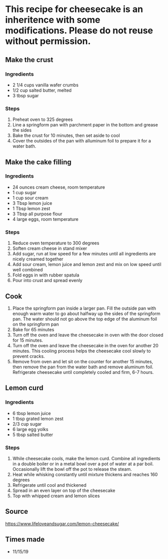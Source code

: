 # This recipe for cheesecake is an inheritence with some modifications.  Please do not reuse without permission.

## Make the crust
### Ingredients
* 2 1/4 cups vanilla wafer crumbs
* 1/2 cup salted butter, melted
* 3 tbsp sugar

### Steps
1. Preheat oven to 325 degrees
1. Line a springform pan with parchment paper in the bottom and grease the sides
1. Bake the crust for 10 minutes, then set aside to cool
1. Cover the outsides of the pan with alluminum foil to prepare it for a water bath.

## Make the cake filling
### Ingredients
* 24 ounces cream cheese, room temperature
* 1 cup sugar
* 1 cup sour cream
* 3 Tbsp lemon juice
* 1 Tbsp lemon zest
* 3 Tbsp all purpose flour
* 4 large eggs, room temperature

### Steps
1. Reduce oven temperature to 300 degrees
1. Soften cream cheese in stand mixer
1. Add sugar, run at low speed for a few minutes until all ingredients are nicely creamed together
1. Add sour cream, lemon juice and lemon zest and mix on low speed until well combined
1. Fold eggs in with rubber spatula
1. Pour into crust and spread evenly

## Cook
1. Place the springform pan inside a larger pan.  Fill the outside pan with enough warm water to go about halfway up the sides of the springform pan.  The water should not go above the top edge of the aluminum foil on the springform pan
1. Bake for 65 minutes
1. Turn off the oven and leave the cheesecake in oven with the door closed for 15 minutes.
1. Turn off the oven and leave the cheesecake in the oven for another 20 minutes.  This cooling process helps the cheesecake cool slowly to prevent cracks.
1. Remove from oven and let sit on the counter for another 15 minutes, then remove the pan from the water bath and remove aluminum foil.  Refrigerate cheesecake until completely cooled and firm, 6-7 hours.

## Lemon curd
### Ingredients
* 6 tbsp lemon juice
* 1 tbsp grated lemon zest
* 2/3 cup sugar
* 6 large egg yolks
* 5 tbsp salted butter

### Steps
1. While cheesecake cools, make the lemon curd.  Combine all ingredients in a double boiler or in a metal bowl over a pot of water at a par boil.  Occasionally lift the bowl off the pot to release the steam.
1. Heat while whisking constantly until mixture thickens and reaches 160 degrees
1. Refrigerate until cool and thickened
1. Spread in an even layer on top of the cheesecake
1. Top with whipped cream and lemon slices

## Source
https://www.lifeloveandsugar.com/lemon-cheesecake/

## Times made
* 11/15/19
